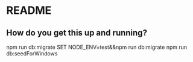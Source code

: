 # README

## How do you get this up and running?

npm run db:migrate
SET NODE_ENV=test&&npm run db:migrate
npm run db:seedForWindows